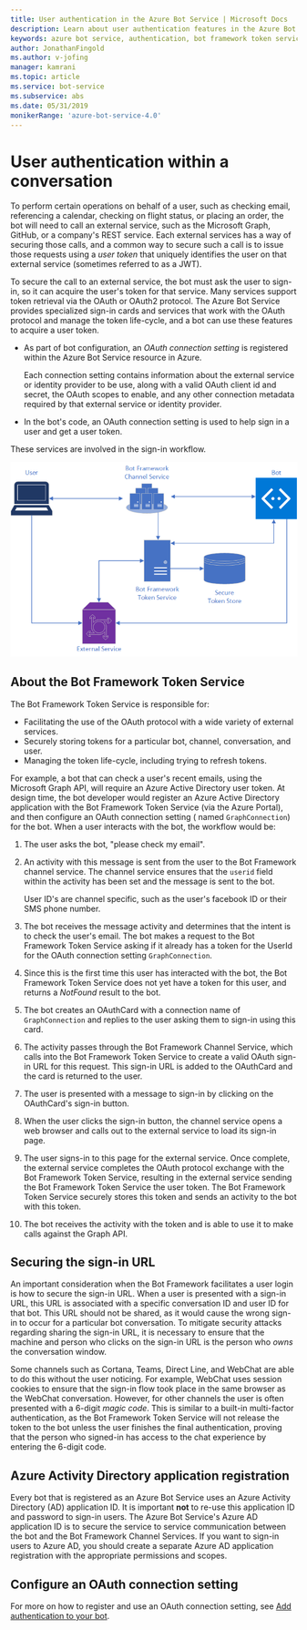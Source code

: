 ```yaml
---
title: User authentication in the Azure Bot Service | Microsoft Docs
description: Learn about user authentication features in the Azure Bot Service.
keywords: azure bot service, authentication, bot framework token service
author: JonathanFingold
ms.author: v-jofing
manager: kamrani
ms.topic: article
ms.service: bot-service
ms.subservice: abs
ms.date: 05/31/2019
monikerRange: 'azure-bot-service-4.0'
---
```


# User authentication within a conversation

To perform certain operations on behalf of a user, such as checking email, referencing a calendar, checking on flight status, or placing an order, the bot will need to call an external service, such as the Microsoft Graph, GitHub, or a company's REST service.
Each external services has a way of securing those calls, and a common way to secure such a call is to issue those requests using a _user token_ that uniquely identifies the user on that external service (sometimes referred to as a JWT).

To secure the call to an external service, the bot must ask the user to sign-in, so it can acquire the user's token for that service.
Many services support token retrieval via the OAuth or OAuth2 protocol.
The Azure Bot Service provides specialized sign-in cards and services that work with the OAuth protocol and manage the token life-cycle, and a bot can use these features to acquire a user token.

- As part of bot configuration, an _OAuth connection setting_ is registered within the Azure Bot Service resource in Azure.

    Each connection setting contains information about the external service or identity provider to be use, along with a valid OAuth client id and secret, the OAuth scopes to enable, and any other connection metadata required by that external service or identity provider.

- In the bot's code, an OAuth connection setting is used to help sign in a user and get a user token.

These services are involved in the sign-in workflow.

![Authentication overview](./media/bot-builder-concept-authentication.png)

## About the Bot Framework Token Service

The Bot Framework Token Service is responsible for:

- Facilitating the use of the OAuth protocol with a wide variety of external services.
- Securely storing tokens for a particular bot, channel, conversation, and user.
- Managing the token life-cycle, including trying to refresh tokens.

For example, a bot that can check a user's recent emails, using the Microsoft Graph API, will require an Azure Active Directory user token. At design time, the bot developer would register an Azure Active Directory application with the Bot Framework Token Service (via the Azure Portal), and then configure an OAuth connection setting ( named `GraphConnection`) for the bot. When a user interacts with the bot, the workflow would be:

1. The user asks the bot, "please check my email".
1. An activity with this message is sent from the user to the Bot Framework channel service. The channel service ensures that the `userid` field within the activity has been set and the message is sent to the bot.

    User ID's are channel specific, such as the user's facebook ID or their SMS phone number.

1. The bot receives the message activity and determines that the intent is to check the user's email. The bot makes a request to the Bot Framework Token Service asking if it already has a token for the UserId for the OAuth connection setting `GraphConnection`.
1. Since this is the first time this user has interacted with the bot, the Bot Framework Token Service does not yet have a token for this user, and returns a _NotFound_ result to the bot.
1. The bot creates an OAuthCard with a connection name of `GraphConnection` and replies to the user asking them to sign-in using this card.
1. The activity passes through the Bot Framework Channel Service, which calls into the Bot Framework Token Service to create a valid OAuth sign-in URL for this request. This sign-in URL is added to the OAuthCard and the card is returned to the user.
1. The user is presented with a message to sign-in by clicking on the OAuthCard's sign-in button.
1. When the user clicks the sign-in button, the channel service opens a web browser and calls out to the external service to load its sign-in page.
1. The user signs-in to this page for the external service. Once complete, the external service completes the OAuth protocol exchange with the Bot Framework Token Service, resulting in the external service sending the Bot Framework Token Service the user token. The Bot Framework Token Service securely stores this token and sends an activity to the bot with this token.
1. The bot receives the activity with the token and is able to use it to make calls against the Graph API.

## Securing the sign-in URL

An important consideration when the Bot Framework facilitates a user login is how to secure the sign-in URL. When a user is presented with a sign-in URL, this URL is associated with a specific conversation ID and user ID for that bot. This URL should not be shared, as it would cause the wrong sign-in to occur for a particular bot conversation. To mitigate security attacks regarding sharing the sign-in URL, it is necessary to ensure that the machine and person who clicks on the sign-in URL is the person who _owns_ the conversation window.

Some channels such as Cortana, Teams, Direct Line, and WebChat are able to do this without the user noticing. For example, WebChat uses session cookies to ensure that the sign-in flow took place in the same browser as the WebChat conversation. However, for other channels the user is often presented with a 6-digit _magic code_. This is similar to a built-in multi-factor authentication, as the Bot Framework Token Service will not release the token to the bot unless the user finishes the final authentication, proving that the person who signed-in has access to the chat experience by entering the 6-digit code.

## Azure Activity Directory application registration

Every bot that is registered as an Azure Bot Service uses an Azure Activity Directory (AD) application ID. It is important **not** to re-use this application ID and password to sign-in users. The Azure Bot Service's Azure AD application ID is to secure the service to service communication between the bot and the Bot Framework Channel Services. If you want to sign-in users to Azure AD, you should create a separate Azure AD application registration with the appropriate permissions and scopes.

## Configure an OAuth connection setting

For more on how to register and use an OAuth connection setting, see [Add authentication to your bot](bot-builder-authentication.md).
